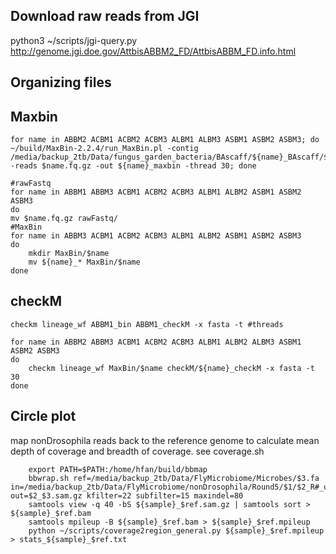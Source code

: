 ## Download raw reads from JGI

python3 ~/scripts/jgi-query.py http://genome.jgi.doe.gov/AttbisABBM2_FD/AttbisABBM_FD.info.html

## Organizing files


## Maxbin

	for name in ABBM2 ACBM1 ACBM2 ACBM3 ALBM1 ALBM3 ASBM1 ASBM2 ASBM3; do ~/build/MaxBin-2.2.4/run_MaxBin.pl -contig /media/backup_2tb/Data/fungus_garden_bacteria/BAscaff/${name}_BAscaff/${name}_BAscaff.fa -reads $name.fq.gz -out ${name}_maxbin -thread 30; done
	
	#rawFastq
	for name in ABBM1 ABBM3 ACBM1 ACBM2 ACBM3 ALBM1 ALBM2 ASBM1 ASBM2 ASBM3
	do
	mv $name.fq.gz rawFastq/
	#MaxBin
	for name in ABBM3 ACBM1 ACBM2 ACBM3 ALBM1 ALBM2 ASBM1 ASBM2 ASBM3
	do
		mkdir MaxBin/$name
		mv ${name}_* MaxBin/$name
	done

	
## checkM

	checkm lineage_wf ABBM1_bin ABBM1_checkM -x fasta -t #threads
	
	for name in ABBM2 ABBM3 ACBM1 ACBM2 ACBM3 ALBM1 ALBM2 ALBM3 ASBM1 ASBM2 ASBM3
	do
		checkm lineage_wf MaxBin/$name checkM/${name}_checkM -x fasta -t 30
	done

## Circle plot
map nonDrosophila reads back to the reference genome to calculate mean depth of coverage and breadth of coverage. see coverage.sh

		export PATH=$PATH:/home/hfan/build/bbmap
		bbwrap.sh ref=/media/backup_2tb/Data/FlyMicrobiome/Microbes/$3.fa in=/media/backup_2tb/Data/FlyMicrobiome/nonDrosophila/Round5/$1/$2_R#_unmapped.fq.gz out=$2_$3.sam.gz kfilter=22 subfilter=15 maxindel=80
		samtools view -q 40 -bS ${sample}_$ref.sam.gz | samtools sort > ${sample}_$ref.bam
    	samtools mpileup -B ${sample}_$ref.bam > ${sample}_$ref.mpileup
    	python ~/scripts/coverage2region_general.py ${sample}_$ref.mpileup > stats_${sample}_$ref.txt
		


